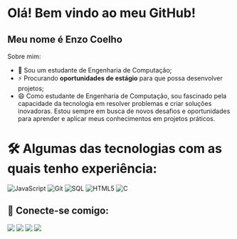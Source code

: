 # Olá! Bem vindo ao meu GitHub!
## Meu nome é Enzo Coelho
Sobre mim:
- 🔭 Sou um estudante de Engenharia de Computação;
- ⚡ Procurando **oportunidades de estágio** para que possa desenvolver projetos;
- 😄 Como estudante de Engenharia de Computação, sou fascinado pela capacidade da tecnologia em resolver problemas e criar soluções inovadoras. Estou sempre em busca de novos desafios e oportunidades para aprender e aplicar meus conhecimentos em projetos práticos.


# 🛠️ Algumas das tecnologias com as quais tenho experiência:
![JavaScript](https://img.shields.io/badge/-JavaScript-F7DF1E?style=flat&logo=javascript&logoColor=black)
![Git](https://img.shields.io/badge/-Git-F05032?style=flat&logo=git&logoColor=white)
![SQL](https://img.shields.io/badge/-SQL-4479A1?style=flat&logo=postgresql&logoColor=white)
![HTML5](https://img.shields.io/badge/-HTML5-E34F26?style=flat&logo=html5&logoColor=white)
![C](https://img.shields.io/badge/-C-A8B9CC?style=flat&logo=c&logoColor=black)

##  🤝  Conecte-se comigo:
<div>

<a href="https://instagram.com/enzocoelho17" target="_blank"><img loading="lazy" src="https://img.shields.io/badge/-Instagram-%23E4405F?style=for-the-badge&logo=instagram&logoColor=white" target="_blank"></a>
<a href="https://www.twitch.tv/cuei17" target="_blank"><img loading="lazy" src="https://img.shields.io/badge/Twitch-9146FF?style=for-the-badge&logo=twitch&logoColor=white" target="_blank"></a>
<a href = "mailto:contato@enzocoelho17"><img loading="lazy" src="https://img.shields.io/badge/Gmail-D14836?style=for-the-badge&logo=gmail&logoColor=white" target="_blank"></a>
<a href="https://www.linkedin.com/in/enzocoelho17" target="_blank"><img loading="lazy" src="https://img.shields.io/badge/-LinkedIn-%230077B5?style=for-the-badge&logo=linkedin&logoColor=white" target="_blank"></a>   
</div>
